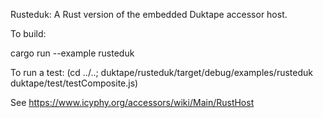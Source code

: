 Rusteduk: A Rust version of the embedded Duktape accessor host.

To build:

  cargo run --example rusteduk

To run a test:
    (cd ../..; duktape/rusteduk/target/debug/examples/rusteduk duktape/test/testComposite.js)
    
See https://www.icyphy.org/accessors/wiki/Main/RustHost
